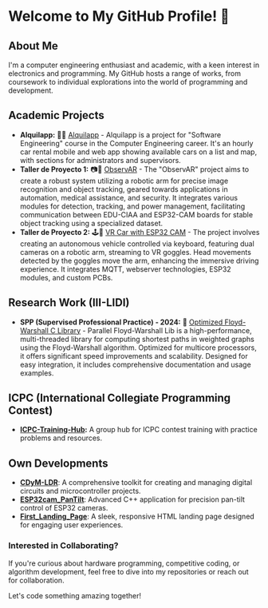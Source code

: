 # Welcome to My GitHub Profile! 👋

## About Me
I'm a computer engineering enthusiast and academic, with a keen interest in electronics and programming. My GitHub hosts a range of works, from coursework to individual explorations into the world of programming and development.

## Academic Projects
- **Alquilapp:** 🚗📱 [Alquilapp](https://github.com/JeronimoLam/Alquilapp) - Alquilapp is a project for "Software Engineering" course in the Computer Engineering career. It's an hourly car rental mobile and web app showing available cars on a list and map, with sections for administrators and supervisors.
- **Taller de Proyecto 1:** 📷🤖 [ObservAR](https://github.com/laureanobruno/ObservAR) - The "ObservAR" project aims to create a robust system utilizing a robotic arm for precise image recognition and object tracking, geared towards applications in automation, medical assistance, and security. It integrates various modules for detection, tracking, and power management, facilitating communication between EDU-CIAA and ESP32-CAM boards for stable object tracking using a specialized dataset.
- **Taller de Proyecto 2:** 🕹️🚗 [VR Car with ESP32 CAM](https://github.com/tpII/2023-A1-VR-ESP32CAM)  - The project involves creating an autonomous vehicle controlled via keyboard, featuring dual cameras on a robotic arm, streaming to VR goggles. Head movements detected by the goggles move the arm, enhancing the immersive driving experience. It integrates MQTT, webserver technologies, ESP32 modules, and custom PCBs.

## Research Work (III-LIDI)
- **SPP (Supervised Professional Practice) - 2024:** 📑 [Optimized Floyd-Warshall C Library](https://github.com/JeronimoLam/PPS-FloydWarshallLib) - Parallel Floyd-Warshall Lib is a high-performance, multi-threaded library for computing shortest paths in weighted graphs using the Floyd-Warshall algorithm. Optimized for multicore processors, it offers significant speed improvements and scalability. Designed for easy integration, it includes comprehensive documentation and usage examples.

## ICPC (International Collegiate Programming Contest) 
- **[ICPC-Training-Hub](https://github.com/JeronimoLam/ICPC-Training-Hub):** A group hub for ICPC contest training with practice problems and resources.

## Own Developments
- **[CDyM-LDR](https://github.com/JeronimoLam/CDyM-LDR)**: A comprehensive toolkit for creating and managing digital circuits and microcontroller projects.
- **[ESP32cam_PanTilt](https://github.com/JeronimoLam/ESP32cam_PanTilt)**: Advanced C++ application for precision pan-tilt control of ESP32 cameras.
- **[First_Landing_Page](https://github.com/JeronimoLam/First_Landing_Page)**: A sleek, responsive HTML landing page designed for engaging user experiences.
  

### Interested in Collaborating?
If you're curious about hardware programming, competitive coding, or algorithm development, feel free to dive into my repositories or reach out for collaboration.

Let's code something amazing together!


<!--
**JeronimoLam/JeronimoLam** is a ✨ _special_ ✨ repository because its `README.md` (this file) appears on your GitHub profile.

Here are some ideas to get you started:

- 🔭 I’m currently working on ...
- 🌱 I’m currently learning ...
- 👯 I’m looking to collaborate on ...
- 🤔 I’m looking for help with ...
- 💬 Ask me about ...
- 📫 How to reach me: ...
- 😄 Pronouns: ...
- ⚡ Fun fact: ...
-->
